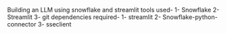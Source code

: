 Building an LLM using snowflake and streamlit
tools used-
1- Snowflake
2- Streamlit
3- git
dependencies required-
1- streamlit
2- Snowflake-python-connector
3- sseclient
